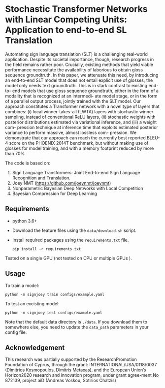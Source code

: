 # Stochastic Transformer Networks with Linear Competing Units: Application to end-to-end SL Translation 


Automating sign language translation (SLT) is a challenging
real-world application. Despite its societal importance,
though, research progress in the field remains rather
poor. Crucially, existing methods that yield viable performance
necessitate the availability of laborious to obtain
gloss sequence groundtruth. In this paper, we attenuate
this need, by introducing an end-to-end SLT model that does
not entail explicit use of glosses; the model only needs text
groundtruth. This is in stark contrast to existing end-to-
end models that use gloss sequence groundtruth, either in
the form of a modality that is recognized at an intermedi-
ate model stage, or in the form of a parallel output process,
jointly trained with the SLT model. Our approach constitutes
a Transformer network with a novel type of layers that
combines: (i) local winner-takes-all (LWTA) layers with
stochastic winner sampling, instead of conventional ReLU
layers, (ii) stochastic weights with posterior distributions
estimated via variational inference, and (iii) a weight com-
pression technique at inference time that exploits estimated
posterior variance to perform massive, almost lossless com-
pression. We demonstrate that our approach can reach the
currently best reported BLEU-4 score on the PHOENIX
2014T benchmark, but without making use of glosses for
model training, and with a memory footprint reduced by
more than 70%

The code is based on:
1. Sign Language Transformers: Joint End-to-end Sign Language Recognition and Translation.
2. Joey NMT (https://github.com/joeynmt/joeynmt) 
3. Nonparametric Bayesian Deep Networks with Local Competition
4. Bayesian Compression for Deep Learning

## Requirements
* python 3.6+
* Download the feature files using the `data/download.sh` script.
* Install required packages using the `requirements.txt` file.

    `pip install -r requirements.txt`

Tested on a single GPU (not tested on CPU or multiple GPUs ).



## Usage

To train a model:

  `python -m signjoey train configs/example.yaml`
  
To test  an excisting model:
  
  `python -m signjoey test configs/example.yaml`
  


Note that the default data directory is `./data`. If you download them to somewhere else, you need to update the `data_path` parameters in your config file.



## Acknowledgement
This  research  was  partially  supported  by  the  ResearchPromotion  Foundation  of  Cyprus,  through  the  grant:  INTERNATIONAL/USA/0118/0037  (Dimitrios  Kosmopoulos, Dimitris Metaxas), and the European Union’s Horizon2020 research and innovation program, under grant agree-ment  No  872139,  project  aiD  (Andreas  Voskou,  Sotirios Chatzis)

